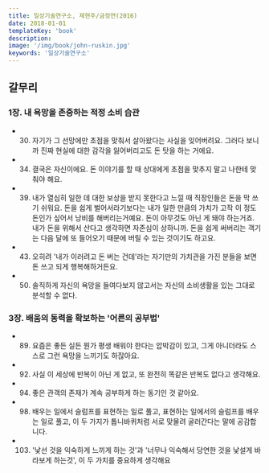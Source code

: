 ```yaml
---
title: 일상기술연구소, 제현주/금정연(2016)
date: 2018-01-01
templateKey: 'book'
description: 
image: '/img/book/john-ruskin.jpg'
keywords: '일상기술연구소'
---
```



## 갈무리

### 1장. 내 욕망을 존중하는 적정 소비 습관
- 30) 자기가 그 선망에만 초점을 맞춰서 살아왔다는 사실을 잊어버려요. 그러다 보니까 진짜 현실에 대한 감각을 잃어버리고도 돈 탓을 하는 거에요.
- 34) 결국은 자신이에요. 돈 이야기를 할 때 상대에게 초점을 맞추지 말고 나한테 맞춰야 해요.
- 39) 내가 열심히 일한 데 대한 보상을 받지 못한다고 느낄 때 직장인들은 돈을 막 쓰기 쉬워요. 돈을 쉽게 벌어서라기보다는 내가 일한 만큼의 가치가 고작 이 정도 돈인가 싶어서 낭비를 해버리는거예요. 돈이 아무것도 아닌 게 돼야 하는거죠. 내가 돈을 위해서 산다고 생각하면 자존심이 상하니까. 돈을 쉽게 써버리는 객기는 다음 달에 또 들어오기 때문에 버릴 수 있는 것이기도 하고요.
- 43) 오히려 '내가 이러려고 돈 버는 건데'라는 자기만의 가치관을 가진 분들을 보면 돈 쓰고 되게 행복해하거든요.
- 50) 솔직하게 자신의 욕망을 들여다보지 않고서는 자신의 소비생활을 있는 그대로 분석할 수 없다.

### 3장. 배움의 동력을 확보하는 '어른의 공부법'

- 89) 요즘은 좋든 실든 뭔가 평생 배워야 한다는 압박감이 있고, 그게 아니더라도 스스로 그런 욕망을 느끼기도 하잖아요.
- 92) 사실 이 세상에 반복이 아닌 게 없고, 또 완전히 똑같은 반복도 없다고 생각해요.
- 94) 좋은 관객의 존재가 계속 공부하게 하는 동기인 것 같아요.
- 98) 배우는 일에서 슬럼프를 표현하는 일로 풀고, 표현하는 일에서의 슬럼프를 배우는 일로 풀고, 이 두 가지가 톱니바퀴처럼 서로 맞물려 굴러간다는 말에 공감합니다.
- 103) '낯선 것을 익숙하게 느끼게 하는 것'과 '너무나 익숙해서 당연한 것을 낯설게 바라보게 하는것', 이 두 가치를 중요하게 생각해요
